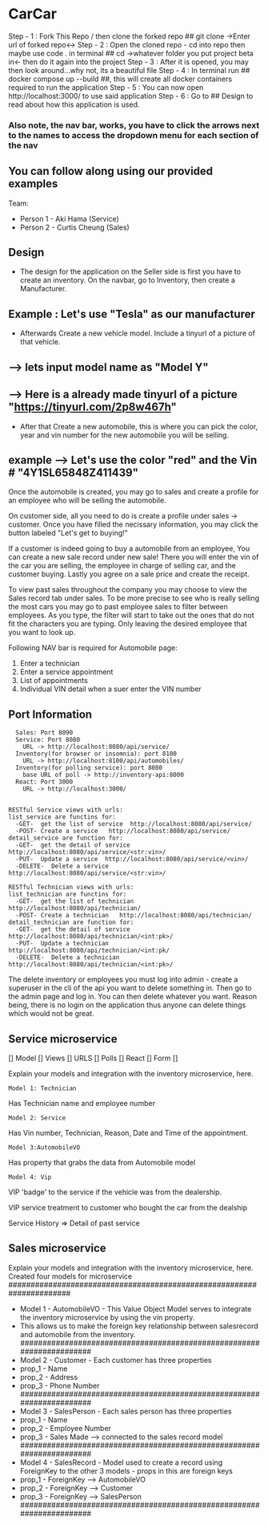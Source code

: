 # CarCar
Step - 1 : Fork This Repo / then clone the forked repo ## git clone ->Enter url of forked repo<->
Step - 2 : Open the cloned repo - cd into repo then maybe use code . in terminal ## cd ->whatever folder you put project beta in<- then do it again into the project
Step - 3 : After it is opened, you may then look around...why not, its a beautiful file
Step - 4 : In terminal run ## docker compose up --build ##, this will create all docker containers required to run the application
Step - 5 : You can now open http://localhost:3000/ to use said application
Step - 6 : Go to ## Design to read about how this application is used.
### Also note, the nav bar, works, you have to click the arrows next to the names to access the dropdown menu for each section of the nav ###
## You can follow along using our provided examples

Team:

* Person 1 - Aki Hama (Service)
* Person 2 - Curtis Cheung (Sales)

## Design
- The design for the application on the Seller side is first you have to create an inventory. On the navbar, go to Inventory, then create a Manufacturer. 
## Example : Let's use "Tesla" as our manufacturer
- Afterwards Create a new vehicle model. Include a tinyurl of a picture of that vehicle. 
## --> lets input model name as "Model Y" 
## --> Here is a already made tinyurl of a picture "https://tinyurl.com/2p8w467h"
- After that Create a new automobile, this is where you can pick the color, year and vin number for the new automobile you will be selling. 
## example --> Let's use the color "red" and the Vin # "4Y1SL65848Z411439"

Once the automobile is created, you may go to sales and create a profile for an employee who will be selling the automobile.

On customer side, all you need to do is create a profile under sales -> customer. Once you have filled the necissary information, you may click the button labeled "Let's get to buying!"

If a customer is indeed going to buy a automobile from an employee, You can create a new sale record under new sale! There you will enter the vin of the car you are selling, the employee in charge of selling car, and the customer buying. Lastly you agree on a sale price and create the receipt.

To view past sales throughout the company you may choose to view the Sales record tab under sales. To be more precise to see who is really selling the most cars you may go to past employee sales to filter between employees. As you type, the filter will start to take out the ones that do not fit the characters you are typing. Only leaving the desired employee that you want to look up.


Following NAV bar is required for Automobile page:
1) Enter a technician
2) Enter a service appointment
3) List of appointments
4) Individual VIN detail when a suer enter the VIN number

## Port Information ##
      Sales: Port 8090
      Service: Port 8080
        URL -> http://localhost:8080/api/service/
      Inventory(for browser or insomnia): port 8100
        URL -> http://localhost:8100/api/automobiles/
      Inventory(for polling service): port 8000
        base URL of poll -> http://inventory-api:8000
      React: Port 3000
        URL -> http://localhost:3000/


    RESTful Service views with urls:
    list_service are functins for:
      -GET-  get the list of service  http://localhost:8080/api/service/
      -POST- Create a service   http://localhost:8080/api/service/
    detail_service are function for:
      -GET-  get the detail of service http://localhost:8080/api/service/<str:vin>/
      -PUT-  Update a service  http://localhost:8080/api/service/<vin>/
      -DELETE-  Delete a service  http://localhost:8080/api/service/<str:vin>/

    RESTful Technician views with urls:
    list_technician are functins for:
      -GET-  get the list of technician  http://localhost:8080/api/technician/
      -POST- Create a technician   http://localhost:8080/api/technician/
    detail_technician are function for:
      -GET-  get the detail of service http://localhost:8080/api/technician/<int:pk>/
      -PUT-  Update a technician  http://localhost:8080/api/technician/<int:pk/
      -DELETE-  Delete a technician  http://localhost:8080/api/technician/<int:pk>/
The delete inventory or employees you must log into admin - create a superuser in the cli of the api you want to delete something in. Then go to the admin page and log in. You can then delete whatever you want. Reason being, there is no login on the application thus anyone can delete things which would not be great.

## Service microservice

[] Model
[] Views
[] URLS
[] Polls
[] React
  [] Form
  []

Explain your models and integration with the inventory
microservice, here.

    Model 1: Technician
  Has Technician name and employee number

    Model 2: Service
  Has Vin number, Technician, Reason, Date and Time of
  the appointment.

    Model 3:AutomobileVO
  Has property that grabs the data from Automobile model

    Model 4: Vip
  VIP 'badge' to the service if the vehicle was from the dealership.

VIP service treatment to customer who bought the car from the dealship

Service History => Detail of past service



## Sales microservice

Explain your models and integration with the inventory
microservice, here.
Created four models for microservice
######################################################################
- Model 1 - AutomobileVO - This Value Object Model serves to integrate the inventory microservice by using the vin property.
- This allows us to make the foreign key relationship between salesrecord and automobile from the inventory.
######################################################################
- Model 2 - Customer - Each customer has three properties 
- prop_1 - Name
- prop_2 - Address
- prop_3 - Phone Number
######################################################################
- Model 3 - SalesPerson - Each sales person has three properties
- prop_1 - Name
- prop_2 - Employee Number
- prop_3 - Sales Made --> connected to the sales record model
######################################################################
- Model 4 - SalesRecord - Model used to create a record using ForeignKey to the other 3 models - props in this are foreign keys
- prop_1 - ForeignKey --> AutomobileVO
- prop_2 - ForeignKey --> Customer
- prop_3 - ForeignKey --> SalesPerson
######################################################################
